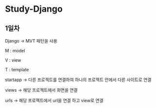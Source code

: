 # Study-Django

## 1일차

Django -> MVT 패턴을 사용

M : model

V : view

T : template

startapp -> 다른 프로젝트를 연결하여 하나의 프로젝트 안에서 다른 사이트로 연결

views -> 해당 프로젝트에서 화면을 연결

urls -> 해당 프로젝트에서 url을 연결 하고 view로 연결
